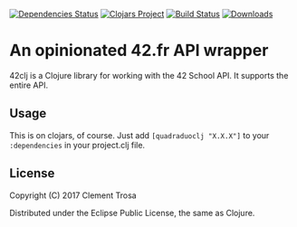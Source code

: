 [![Dependencies Status](https://jarkeeper.com/42og/42clj/status.svg)](https://jarkeeper.com/42og/42clj)
[![Clojars Project](https://img.shields.io/clojars/v/quadraduoclj.svg)](https://clojars.org/quadraduoclj)
[![Build Status](https://travis-ci.com/42og/42clj.svg?token=U5HCRhEJovrFpJ9DyGzB&branch=master)](https://travis-ci.com/42og/42clj)
[![Downloads](https://jarkeeper.com/42og/42clj/downloads.svg)](https://jarkeeper.com/42og/42clj)

# An opinionated 42.fr API wrapper

42clj is a Clojure library for working with the 42 School API. It supports the entire API.

## Usage

This is on clojars, of course. Just add `[quadraduoclj "X.X.X"]` to your `:dependencies` in your project.clj file.

## License

Copyright (C) 2017 Clement Trosa

Distributed under the Eclipse Public License, the same as Clojure.
